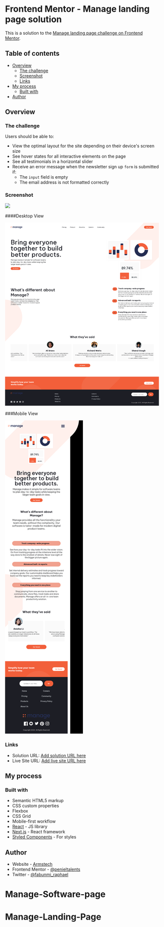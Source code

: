 # Frontend Mentor - Manage landing page solution

This is a solution to the [Manage landing page challenge on Frontend Mentor](https://www.frontendmentor.io/challenges/manage-landing-page-SLXqC6P5).
## Table of contents

- [Overview](#overview)
  - [The challenge](#the-challenge)
  - [Screenshot](#screenshot)
  - [Links](#links)
- [My process](#my-process)
  - [Built with](#built-with)
- [Author](#author)


## Overview

### The challenge

Users should be able to:

- View the optimal layout for the site depending on their device's screen size
- See hover states for all interactive elements on the page
- See all testimonials in a horizontal slider
- Receive an error message when the newsletter sign up `form` is submitted if:
  - The `input` field is empty
  - The email address is not formatted correctly


### Screenshot

![](./screenshot.jpg)


####Desktop View

![](./Desktop%20pics%20Frontend%20Mentor%20Manage%20landing%20page.png)

###Mobile View

![](./Mobilepics%20Frontend%20Mentor%20Manage%20landing%20page.png)


### Links

- Solution URL: [Add solution URL here](https://github.com/penieltalents/Manage-Software-page.git)
- Live Site URL: [Add live site URL here](https://penieltalents.github.io/Manage-Software-page/)

## My process

### Built with

- Semantic HTML5 markup
- CSS custom properties
- Flexbox
- CSS Grid
- Mobile-first workflow
- [React](https://reactjs.org/) - JS library
- [Next.js](https://nextjs.org/) - React framework
- [Styled Components](https://styled-components.com/) - For styles



## Author

- Website - [Armstech](https://www.https://github.com/penieltalents)
- Frontend Mentor - [@penieltalents](https://www.frontendmentor.io/profile/@penieltalents)
- Twitter - [@fabunmi_raphael](https://www.twitter.com/@fabunmi_raphael)
# Manage-Software-page
# Manage-Landing-Page
